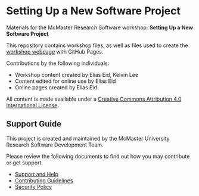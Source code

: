 # Setting Up a New Software Project

Materials for the McMaster Research Software workshop: **Setting Up a New Software Project**  

This repository contains workshop files, as well as files used to create the [workshop webpage](https://mcmasterrs.github.io/<<enter_site_url>>) with GitHub Pages.  

Contributions by the following individuals: 
- Workshop content created by Elias Eid, Kelvin Lee
- Content edited for online use by Elias Eid
- Online pages created by Elias Eid

All content is made available under a [Creative Commons Attribution 4.0 International License](https://creativecommons.org/licenses/by/4.0/).  

## Support Guide

This project is created and maintained by the McMaster University Research Software Development Team.  

Please review the following documents to find out how you may contribute or get support.  
- [Support and Help](https://github.com/McMasterRS/.github/blob/main/SUPPORT.md)
- [Contributing Guidelines](https://github.com/McMasterRS/.github/blob/main/CONTRIBUTING.md)
- [Security Policy](https://github.com/McMasterRS/.github/blob/main/SECURITY.md)

